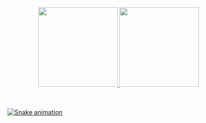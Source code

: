 <div align="center">
  <a href="https://github.com/juanluss31">
  <img height="180em" src="https://github-readme-stats.vercel.app/api?username=juanluss31&show_icons=true&theme=dracula&include_all_commits=true&count_private=true"/>
  <img height="180em" src="https://github-readme-stats.vercel.app/api/top-langs/?username=juanluss31&layout=compact&langs_count=7&theme=dracula"/>
</div>
<div style="display: inline_block"><br>
</div>
  
  ##
 
<div> 
  
  ![Snake animation](https://github.com/juanluss31/juanluss31/blob/output/github-contribution-grid-snake.svg)
</div>
<!--
**juanluss31/juanluss31** is a ✨ _special_ ✨ repository because its `README.md` (this file) appears on your GitHub profile.

Here are some ideas to get you started:

- 🔭 I’m currently working on ...
- 🌱 I’m currently learning ...
- 👯 I’m looking to collaborate on ...
- 🤔 I’m looking for help with ...
- 💬 Ask me about ...
- 📫 How to reach me: ...
- 😄 Pronouns: ...
- ⚡ Fun fact: ...
-->
